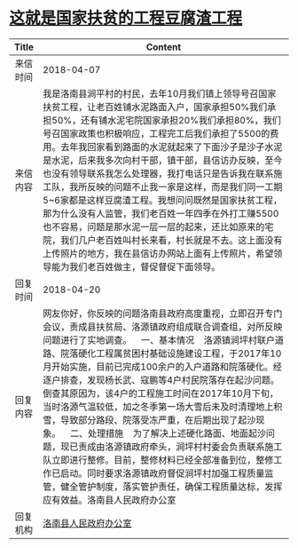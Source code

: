 # <a href="http://www.shangluo.gov.cn/zmhd/ldxxxx.jsp?urltype=leadermail.LeaderMailContentUrl&wbtreeid=1112&leadermailid=4629">这就是国家扶贫的工程豆腐渣工程</a>
| Title |                                                                                                                                                                                                        Content                                                                                                                                                                                                         |
|:-----:|------------------------------------------------------------------------------------------------------------------------------------------------------------------------------------------------------------------------------------------------------------------------------------------------------------------------------------------------------------------------------------------------------------------------|
| 来信时间  | 2018-04-07                                                                                                                                                                                                                                                                                                                                                                                                             |
| 来信内容  | 我是洛南县涧平村的村民，去年10月我们镇上领导号召国家扶贫工程，让老百姓铺水泥路面入户，国家承担50%我们承担50%，还有铺水泥宅院国家承担20%我们承担80%，我们号召国家政策也积极响应，工程完工后我们承担了5500的费用。去年我回家看到路面的水泥就起来了下面沙子是沙子水泥是水泥，后来我多次向村干部，镇干部，县信访办反映，至今也没有领导联系我怎么处理器，我打电话只是告诉我在联系施工队，我所反映的问题不止我一家是这样，而是我们同一工期5~6家都是这样豆腐渣工程。我想问问既然是国家扶贫工程，那为什么没有人监管，我们老百姓一年四季在外打工赚5500也不容易，问题是那水泥一层一层的起来，还比如原来的宅院，我们几户老百姓叫村长来看，村长就是不去。这上面没有上传照片的地方，我在县信访办网站上面有上传照片，希望领导能为我们老百姓做主，督促督促下面领导。                                |
| 回复时间  | 2018-04-20                                                                                                                                                                                                                                                                                                                                                                                                             |
| 回复内容  | 网友你好，你反映的问题洛南县政府高度重视，立即召开专门会议，责成县扶贫局、洛源镇政府组成联合调查组，对所反映问题进行了实地调查。    一、基本情况    洛源镇涧坪村联户道路、院落硬化工程属贫困村基础设施建设工程，于2017年10月开始实施，目前已完成100余户的入户道路和院落硬化。经逐户排查，发现杨长武、寇鹏等4户村民院落存在起沙问题。倒查其原因为，该4户的工程施工时间在2017年10月下旬，当时洛源气温较低，加之冬季第一场大雪后未及时清理地上积雪，导致部分路段、院落受冻严重，在后期出现了起沙现象。    二、处理措施    为了解决上述硬化路面、地面起沙问题，现已责成由洛源镇政府牵头，涧坪村村委会负责联系施工队立即进行整修。目前，整修材料已经全部准备到位，整修工作已启动。同时要求洛源镇政府督促涧坪村加强工程质量监管，健全管护制度，落实管护责任，确保工程质量达标，发挥应有效益。洛南县人民政府办公室 |
| 回复机构  | <a href="../../category/agencies/洛南县人民政府办公室.md">洛南县人民政府办公室</a>                                                                                                                                                                                                                                                                                                                                                         |